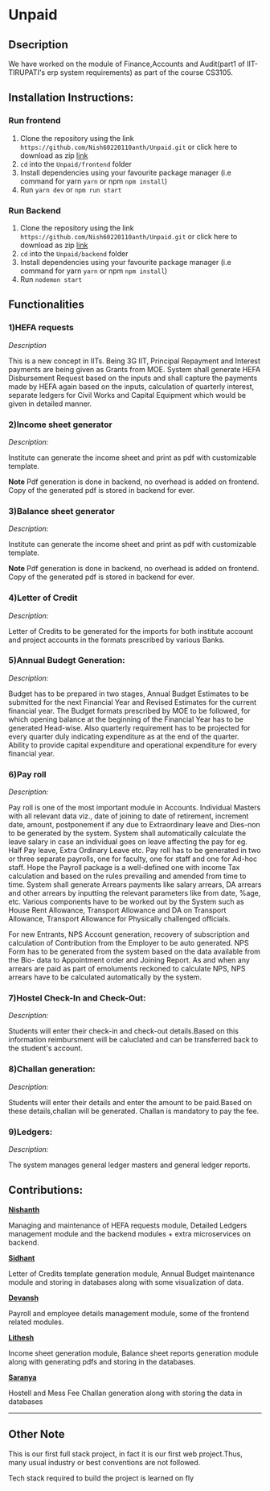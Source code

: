 # Unpaid

## Dsecription
We have worked on the module of Finance,Accounts and Audit(part1 of IIT-TIRUPATI's erp system requirements) as part of the course CS3105.

## Installation Instructions:

### Run frontend

1) Clone the repository using the link `https://github.com/Nish60220110anth/Unpaid.git` or click here to download as zip [link](https://github.com/Nish60220110anth/Unpaid/archive/refs/heads/main.zip)
2) `cd` into the `Unpaid/frontend` folder
3) Install dependencies using your favourite package manager (i.e command for yarn `yarn` or   npm `npm install`)
4) Run `yarn dev` or `npm run start`

### Run Backend

1) Clone the repository using the link `https://github.com/Nish60220110anth/Unpaid.git` or click here to download as zip [link](https://github.com/Nish60220110anth/Unpaid/archive/refs/heads/main.zip)
2) `cd` into the `Unpaid/backend` folder
3) Install dependencies using your favourite package manager (i.e command for yarn `yarn` or   npm `npm install`)
4) Run `nodemon start`

## Functionalities

### 1)HEFA requests

*Description*

This is a new concept in IITs. Being 3G IIT, Principal Repayment and Interest payments are being given as Grants from MOE. System shall generate HEFA
Disbursement Request based on the inputs and shall capture the payments
made by HEFA again based on the inputs, calculation of quarterly interest,
separate ledgers for Civil Works and Capital Equipment which would be given in detailed manner.

### 2)Income sheet generator

*Description:*

Institute can generate the income sheet and  print as pdf with customizable template.

**Note** Pdf generation is done in backend, no overhead is added on frontend. Copy of the generated pdf is stored in backend for ever.

### 3)Balance sheet generator

*Description:* 

Institute can generate the income sheet and  print as pdf with customizable template.

**Note** Pdf generation is done in backend, no overhead is added on frontend. Copy of the generated pdf is stored in backend for ever.

### 4)Letter of Credit

*Description:*

Letter of Credits to be generated for the imports for both institute account and project accounts in the formats prescribed by various Banks.

### 5)Annual Budegt Generation:

*Description:*

Budget has to be prepared in two stages, Annual Budget Estimates to be
submitted for the next Financial Year and Revised Estimates for the current
financial year. The Budget formats prescribed by MOE to be followed, for
which opening balance at the beginning of the Financial Year has to be
generated Head-wise. Also quarterly requirement has to be projected for every
quarter duly indicating expenditure as at the end of the quarter. Ability to
provide capital expenditure and operational expenditure for every financial
year.

### 6)Pay roll

*Description:*

Pay roll is one of the most important module in Accounts. Individual Masters
with all relevant data viz., date of joining to date of retirement, increment date,
amount, postponement if any due to Extraordinary leave and Dies-non to be
generated by the system. System shall automatically calculate the leave salary
in case an individual goes on leave affecting the pay for eg. Half Pay leave,
Extra Ordinary Leave etc. Pay roll has to be generated in two or three separate
payrolls, one for faculty, one for staff and one for Ad-hoc staff. Hope the Payroll
package is a well-defined one with income Tax calculation and based on the
rules prevailing and amended from time to time. System shall generate Arrears
payments like salary arrears, DA arrears and other arrears by inputting the
relevant parameters like from date, %age, etc. Various components have to be
worked out by the System such as House Rent Allowance, Transport Allowance
and DA on Transport Allowance, Transport Allowance for Physically challenged
officials.

For new Entrants, NPS Account generation, recovery of subscription and
calculation of Contribution from the Employer to be auto generated. NPS Form
has to be generated from the system based on the data available from the Bio-
data to Appointment order and Joining Report. As and when any arrears are
paid as part of emoluments reckoned to calculate NPS, NPS arrears have to be
calculated automatically by the system.

### 7)Hostel Check-In and Check-Out:

*Description:*

Students will enter their check-in and check-out details.Based on this
information reimbursment will be caluclated and can be transferred back
to the student's account.

### 8)Challan generation:

*Description:*

Students will enter their details and enter the amount to be paid.Based on
these details,challan will be generated. Challan is mandatory to pay the fee.

### 9)Ledgers:

*Description:*

The system manages general ledger masters and general ledger reports.

## Contributions:

**<ins>Nishanth</ins>**

Managing and maintenance of HEFA requests module, Detailed Ledgers management module and the backend modules + extra microservices on backend.

**<ins>Sidhant</ins>**

Letter of Credits template generation module, Annual Budget maintenance module and storing in databases along with some visualization of data.

**<ins>Devansh</ins>**

Payroll and employee details management module, some of the frontend related modules.

**<ins>Lithesh</ins>**

Income sheet generation module, Balance sheet reports generation module along with generating pdfs and storing in the databases.

**<ins>Saranya</ins>**

Hostell and Mess Fee Challan generation along with storing the data in databases

<hr />

## Other Note

This is our first full stack project, in fact it is our first web project.Thus, many usual industry or best conventions are not followed.

Tech stack required to build the project is learned on fly

